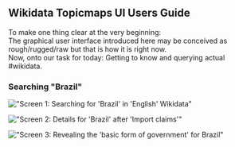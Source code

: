 
## Wikidata Topicmaps UI Users Guide

To make one thing clear at the very beginning:    
The graphical user interface introduced here may be conceived as rough/rugged/raw but that is how it is right now.    
Now, onto our task for today: Getting to know and querying actual #wikidata.   

### Searching "Brazil"

!["Screen 1: Searching for 'Brazil' in 'English' Wikidata"](/search-brazil/wikidata_search_brazil_screen_1.png "Screen 1: Searching for 'Brazil' in 'English' Wikidata")

!["Screen 2: Details for 'Brazil' after 'Import claims'"](/search-brazil/wikidata_search_brazil_screen_2.png "Screen 1: Details for 'Brazil' after 'Import claims'")

!["Screen 3: Revealing the 'basic form of government' for Brazil"](/search-brazil/wikidata_search_brazil_screen_3.png "Screen 1: Revealing the 'basic form of government' for Brazil")


